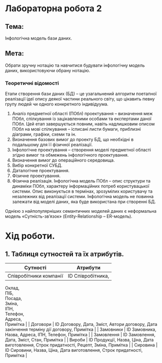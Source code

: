 # Лабораторна робота 2
## Тема: 
Інфологічна модель бази даних.
## Мета: 
Обрати зручну нотацію та навчитися будувати інфологічну модель даних, використовуючи обрану нотацію.

### Теоретичні відомості

Етапи створення бази даних (БД) – це узагальнений алгоритм поетапної
реалізації ідеї опису деякої частини реального світу, що цікавить певну групу
людей чи одного конкретного індивідуума.
1. Аналіз предметної області (ПОбл) проектування – визначення меж ПОбл,
спілкування із зацікавленими особами та експертами даної ПОбл. Цей етап
завершується повним, навіть надлишковим описом ПОбл на мові спілкування –
ісписані листи бумаги, приблизні діаграми, графіки, схеми та ін.
2. Визначення базових вимог до проекту БД, що необхідні в подальшому для
її фізичної реалізації.
3. Інфологічне проектування – створення моделі предметної області згідно
вимог та обмежень інфологічного проектування.
4. Визначення вимог до операційного середовища.
5. Вибір конкретної СУБД.
6. Даталогічне проектування.
7. Фізичне проектування.
8. Фізична реалізація.
Інфологічна модель ПОбл – опис структури та динаміки ПОбл, характеру
інформаційних потреб користувацької системи. Опис виконується в термінах,
зрозумілих користувачу та незалежних від реалізації системи. Інфологічна
модель не повинна залежати від моделі даних, яка буде використана при
створенні БД.

Однією з найпопулярніших семантичних моделей даних є неформальна
модель «Сутність-зв’язок» (Entity-Relationship – ER-модель).

# Хід роботи.

## 1. Таблиця сутностей та їх атрибутів.

| Сутності                  | Атрибути |
| --- | --- |
| Співробітники компанії    | ID Співробітника,  
 Оклад,  
 ПІБ,  
 Посада,  
 Зміна,  
 ІПН,  
 Телефон,  
 Адреса,  
 Примітка |
| Договори                  | ID Договору, Дата, Зміст, Автори договору, Дата закінчення терміну дії договору, Примітка  |
| Замовники                 | ID Замовника, Назва, Адреса, ІПН, Телефон, Примітка   |
| Замовлення                | ID Замовлення, Дата, Зміст, Стан, Примітка    |
| Вироби                    | ID Продукції, Назва, Ціна, Дата виготовлення, Строк придатності, Рецепт, Зміна, Примітка   |
| Cировина                  | ID Сировини, Назва, Ціна, Дата виготовлення, Строк придатності, Примітка  |